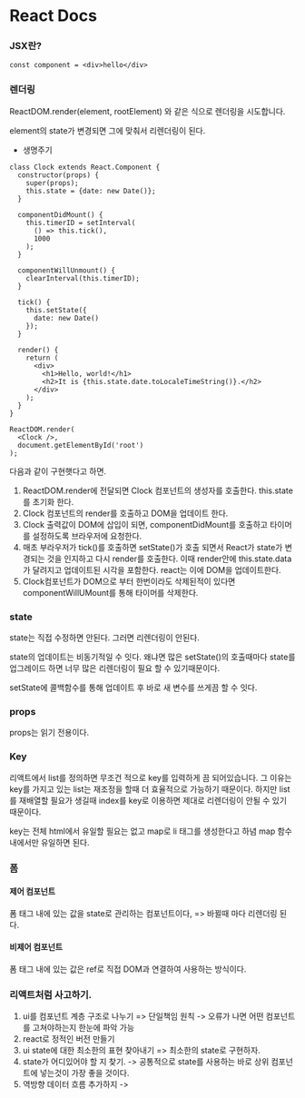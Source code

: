 # React Docs

### JSX란?

```react
const component = <div>hello</div>
```

### 렌더링

ReactDOM.render(element, rootElement) 와 같은 식으로 렌더링을 시도합니다.

element의 state가 변경되면 그에 맞춰서 리렌더링이 된다.

+ 생명주기

```react
class Clock extends React.Component {
  constructor(props) {
    super(props);
    this.state = {date: new Date()};
  }

  componentDidMount() {
    this.timerID = setInterval(
      () => this.tick(),
      1000
    );
  }

  componentWillUnmount() {
    clearInterval(this.timerID);
  }

  tick() {
    this.setState({
      date: new Date()
    });
  }

  render() {
    return (
      <div>
        <h1>Hello, world!</h1>
        <h2>It is {this.state.date.toLocaleTimeString()}.</h2>
      </div>
    );
  }
}

ReactDOM.render(
  <Clock />,
  document.getElementById('root')
);
```

다음과 같이 구현햇다고 하면.

1. <Clock /> ReactDOM.render에 전달되면 Clock 컴포넌트의 생성자를 호출한다. this.state를 초기화 한다. 
2. Clock 컴포넌트의 render를 호출하고 DOM을 업데이트 한다.
3. Clock 출력값이 DOM에 삽입이 되면, componentDidMount를 호출하고 타이머를 설정하도록 브라우저에 요청한다.
4. 매초 부라우저가 tick()를 호출하면 setState()가 호출 되면서 React가 state가 변경되는 것을 인지하고 다시 render를 호출한다. 이때 render안에 this.state.data가 달려지고 업데이트된 시각을 포함한다. react는 이에 DOM을 업데이트한다.
5. Clock컴포넌트가 DOM으로 부터 한번이라도 삭제된적이 있다면 componentWillUMount를 통해 타이머를 삭제한다.

### state

state는 직접 수정하면 안된다. 그러면 리렌더링이 안된다.

state의 업데이트는 비동기적일 수 잇다. 왜냐면 많은 setState()의 호출때마다 state를 업그레이드 하면 너무 많은 리렌더링이 필요 할 수 있기때문이다.

setState에 콜백함수를 통해 업데이트 후 바로 새 변수를 쓰게끔 할 수 잇다.

### props

props는 읽기 전용이다.

### Key

리액트에서 list를 정의하면 무조건 적으로 key를 입력하게 끔 되어있습니다. 그 이유는 key를 가지고 있는 list는 재조정을 할때 더 효율적으로 가능하기 때문이다. 하지만 list를 재배열할 필요가 생길때 index를 key로 이용하면 제대로 리렌더링이 안될 수 있기 때문이다.

key는 전체 html에서 유일할 필요는 없고 map로 li 태그를 생성한다고 하념 map 함수 내에서만 유일하면 된다.

### 폼

#### 제어 컴포넌트

폼 태그 내에 있는 값을 state로 관리하는 컴포넌트이다, => 바뀔때 마다 리렌더링 된다.

#### 비제어 컴포넌트

폼 태그 내에 있는 값은 ref로 직접 DOM과 연결하여 사용하는 방식이다.

### 리액트처럼 사고하기.

1. ui를 컴포넌트 계층 구조로 나누기 => 단일책임 원칙 -> 오류가 나면 어떤 컴포넌트를 고쳐야하는지 한눈에 파악 가능
2. react로 정적인 버전 만들기
3. ui state에 대한 최소한의 표현 찾아내기 => 최소한의 state로 구현하자.
4. state가 어디있어야 할 지 찾기. -> 공통적으로 state를 사용하는 바로 상위 컴포넌트에 넣는것이 가장 좋을 것이다.
5. 역방향 데이터 흐름 추가하지 -> 